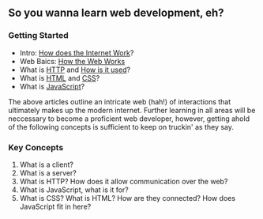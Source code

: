 ## So you wanna learn web development, eh? 

### Getting Started
- Intro: [How does the Internet Work](https://developer.mozilla.org/en-US/docs/Learn/Common_questions/How_does_the_Internet_work)?
- Web Baics: [How the Web Works](https://developer.mozilla.org/en-US/docs/Learn/Getting_started_with_the_web/How_the_Web_works)
- What is [HTTP](https://dev.opera.com/articles/http-basic-introduction/) and [How is it used](https://dev.opera.com/articles/http-lets-get-it-on/)?
- What is [HTML](https://developer.mozilla.org/en-US/docs/Learn/Getting_started_with_the_web/HTML_basics) and [CSS](https://developer.mozilla.org/en-US/docs/Learn/Getting_started_with_the_web/CSS_basics)?
- What is [JavaScript](https://developer.mozilla.org/en-US/docs/Learn/Getting_started_with_the_web/JavaScript_basics)?


The above articles outline an intricate web (hah!) of interactions that ultimately makes up the modern internet. Further learning in all areas will be neccessary to become a proficient web developer, however, getting ahold of the following concepts is sufficient to keep on truckin' as they say.

### Key Concepts
1. What is a client?
2. What is a server?
3. What is HTTP? How does it allow communication over the web?
4. What is JavaScript, what is it for?
5. What is CSS? What is HTML? How are they connected? How does JavaScript fit in here?
